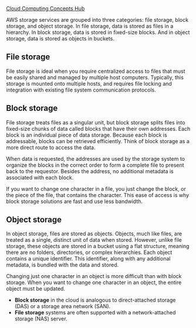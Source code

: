 
[Cloud Computing Concepts Hub](https://aws.amazon.com/what-is/?faq-hub-cards.sort-by=item.additionalFields.sortDate&faq-hub-cards.sort-order=desc&awsf.tech-category=tech-category%23storage)

AWS storage services are grouped into three categories: file storage, block storage, and object storage. In file storage, data is stored as files in a hierarchy. In block storage, data is stored in fixed-size blocks. And in object storage, data is stored as objects in buckets.

## File storage  

File storage is ideal when you require centralized access to files that must be easily shared and managed by multiple host computers. Typically, this storage is mounted onto multiple hosts, and requires file locking and integration with existing file system communication protocols.

## Block storage  

File storage treats files as a singular unit, but block storage splits files into fixed-size chunks of data called blocks that have their own addresses. Each block is an individual piece of data storage. Because each block is addressable, blocks can be retrieved efficiently. Think of block storage as a more direct route to access the data.  
  
When data is requested, the addresses are used by the storage system to organize the blocks in the correct order to form a complete file to present back to the requestor. Besides the address, no additional metadata is associated with each block.

If you want to change one character in a file, you just change the block, or the piece of the file, that contains the character. This ease of access is why block storage solutions are fast and use less bandwidth.

## Object storage

In object storage, files are stored as objects. Objects, much like files, are treated as a single, distinct unit of data when stored. However, unlike file storage, these objects are stored in a bucket using a flat structure, meaning there are no folders, directories, or complex hierarchies. Each object contains a unique identifier. This identifier, along with any additional metadata, is bundled with the data and stored.

Changing just one character in an object is more difficult than with block storage. When you want to change one character in an object, the entire object must be updated.



- **Block storage** in the cloud is analogous to direct-attached storage (DAS) or a storage area network (SAN). 
- **File storage** systems are often supported with a network-attached storage (NAS) server.